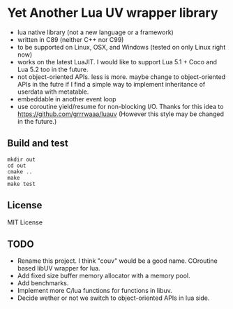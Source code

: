# Yet Another Lua UV wrapper library

* lua native library (not a new language or a framework)
* written in C89 (neither C++ nor C99)
* to be supported on Linux, OSX, and Windows (tested on only Linux right now)
* works on the latest LuaJIT. I would like to support Lua 5.1 + Coco and Lua 5.2 too in the future.
* not object-oriented APIs. less is more. maybe change to object-oriented APIs in the futre if I find a simple way to implement inheritance of userdata with metatable.
* embeddable in another event loop
* use coroutine yield/resume for non-blocking I/O.
  Thanks for this idea to https://github.com/grrrwaaa/luauv
  (However this style may be changed in the future.)

## Build and test

```
mkdir out
cd out
cmake ..
make
make test
```

## License
MIT License

## TODO
* Rename this project. I think "couv" would be a good name.
  COroutine based libUV wrapper for lua.
* Add fixed size buffer memory allocator with a memory pool.
* Add benchmarks.
* Implement more C/lua functions for functions in libuv.
* Decide wether or not we switch to object-oriented APIs in lua side.
